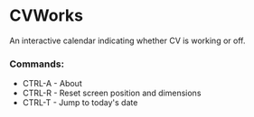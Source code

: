 # CVWorks

An interactive calendar indicating whether CV is working or off.

### Commands:

* CTRL-A - About<br>
* CTRL-R - Reset screen position and dimensions<br>
* CTRL-T - Jump to today's date<br>
